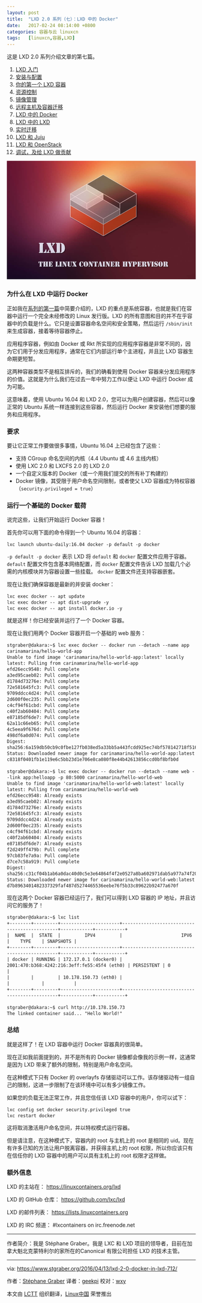 ```yaml
---
layout: post
title:	"LXD 2.0 系列（七）：LXD 中的 Docker"
date:	2017-02-24 08:14:00 +0800 
categories:	容器与云 linuxcn 
tags:	[linuxcn,容器,LXD]
---
```



这是 LXD 2.0 系列介绍文章的第七篇。


1. [LXD 入门](/article-7618-1.html)
2. [安装与配置](/article-7687-1.html)
3. [你的第一个 LXD 容器](/article-7706-1.html)
4. [资源控制](/article-8072-1.html)
5. [镜像管理](/article-8107-1.html)
6. [远程主机及容器迁移](/article-8169-1.html)
7. [LXD 中的 Docker](/article-8235-1.html)
8. [LXD 中的 LXD](/article-8257-1.html)
9. [实时迁移](/article-8263-1.html)
10. [LXD 和 Juju](/article-8273-1.html)
11. [LXD 和 OpenStack](/article-8274-1.html)
12. [调试，及给 LXD 做贡献](/article-8282-1.html)


![](/Asserts/Images/album/201702/24/041605t4p22tzivy20mwmy.jpg)


### 为什么在 LXD 中运行 Docker


正如我在[系列的第一篇](/article-7618-1.html)中简要介绍的，LXD 的重点是系统容器，也就是我们在容器中运行一个完全未经修改的 Linux 发行版。LXD 的所有意图和目的并不在乎容器中的负载是什么。它只是设置容器命名空间和安全策略，然后运行 `/sbin/init` 来生成容器，接着等待容器停止。


应用程序容器，例如由 Docker 或 Rkt 所实现的应用程序容器是非常不同的，因为它们用于分发应用程序，通常在它们内部运行单个主进程，并且比 LXD 容器生命期更短暂。


这两种容器类型不是相互排斥的，我们的确看到使用 Docker 容器来分发应用程序的价值。这就是为什么我们在过去一年中努力工作以便让 LXD 中运行 Docker 成为可能。


这意味着，使用 Ubuntu 16.04 和 LXD 2.0，您可以为用户创建容器，然后可以像正常的 Ubuntu 系统一样连接到这些容器，然后运行 Docker 来安装他们想要的服务和应用程序。


### 要求


要让它正常工作要做很多事情，Ubuntu 16.04 上已经包含了这些：


* 支持 CGroup 命名空间的内核（4.4 Ubuntu 或 4.6 主线内核）
* 使用 LXC 2.0 和 LXCFS 2.0 的 LXD 2.0
* 一个自定义版本的 Docker（或一个用我们提交的所有补丁构建的）
* Docker 镜像，其受限于用户命名空间限制，或者使父 LXD 容器成为特权容器（`security.privileged = true`）


### 运行一个基础的 Docker 载荷


说完这些，让我们开始运行 Docker 容器！


首先你可以用下面的命令得到一个 Ubuntu 16.04 的容器：



```
lxc launch ubuntu-daily:16.04 docker -p default -p docker

```

`-p default -p docker` 表示 LXD 将 `default` 和 `docker` 配置文件应用于容器。`default` 配置文件包含基本网络配置，而 `docker` 配置文件告诉 LXD 加载几个必需的内核模块并为容器设置一些挂载。 `docker` 配置文件还支持容器嵌套。


现在让我们确保容器是最新的并安装 docker：



```
lxc exec docker -- apt update
lxc exec docker -- apt dist-upgrade -y
lxc exec docker -- apt install docker.io -y

```

就是这样！你已经安装并运行了一个 Docker 容器。


现在让我们用两个 Docker 容器开启一个基础的 web 服务：



```
stgraber@dakara:~$ lxc exec docker -- docker run --detach --name app carinamarina/hello-world-app
Unable to find image 'carinamarina/hello-world-app:latest' locally
latest: Pulling from carinamarina/hello-world-app
efd26ecc9548: Pull complete 
a3ed95caeb02: Pull complete 
d1784d73276e: Pull complete 
72e581645fc3: Pull complete 
9709ddcc4d24: Pull complete 
2d600f0ec235: Pull complete 
c4cf94f61cbd: Pull complete 
c40f2ab60404: Pull complete 
e87185df6de7: Pull complete 
62a11c66eb65: Pull complete 
4c5eea9f676d: Pull complete 
498df6a0d074: Pull complete 
Digest: sha256:6a159db50cb9c0fbe127fb038ed5a33bb5a443fcdd925ec74bf578142718f516
Status: Downloaded newer image for carinamarina/hello-world-app:latest
c8318f0401fb1e119e6c5bb23d1e706e8ca080f8e44b42613856ccd0bf8bfb0d

stgraber@dakara:~$ lxc exec docker -- docker run --detach --name web --link app:helloapp -p 80:5000 carinamarina/hello-world-web
Unable to find image 'carinamarina/hello-world-web:latest' locally
latest: Pulling from carinamarina/hello-world-web
efd26ecc9548: Already exists 
a3ed95caeb02: Already exists 
d1784d73276e: Already exists 
72e581645fc3: Already exists 
9709ddcc4d24: Already exists 
2d600f0ec235: Already exists 
c4cf94f61cbd: Already exists 
c40f2ab60404: Already exists 
e87185df6de7: Already exists 
f2d249ff479b: Pull complete 
97cb83fe7a9a: Pull complete 
d7ce7c58a919: Pull complete 
Digest: sha256:c31cf04b1ab6a0dac40d0c5e3e64864f4f2e0527a8ba602971dab5a977a74f20
Status: Downloaded newer image for carinamarina/hello-world-web:latest
d7b8963401482337329faf487d5274465536eebe76f5b33c89622b92477a670f

```

现在这两个 Docker 容器已经运行了，我们可以得到 LXD 容器的 IP 地址，并且访问它的服务了！



```
stgraber@dakara:~$ lxc list
+--------+---------+----------------------+----------------------------------------------+------------+-----------+
|  NAME  |  STATE  |         IPV4         |                      IPV6                    |    TYPE    | SNAPSHOTS |
+--------+---------+----------------------+----------------------------------------------+------------+-----------+
| docker | RUNNING | 172.17.0.1 (docker0) | 2001:470:b368:4242:216:3eff:fe55:45f4 (eth0) | PERSISTENT | 0         |
|        |         | 10.178.150.73 (eth0) |                                              |            |           |
+--------+---------+----------------------+----------------------------------------------+------------+-----------+

stgraber@dakara:~$ curl http://10.178.150.73
The linked container said... "Hello World!"

```

### 总结


就是这样了！在 LXD 容器中运行 Docker 容器真的很简单。


现在正如我前面提到的，并不是所有的 Docker 镜像都会像我的示例一样，这通常是因为 LXD 带来了额外的限制，特别是用户命名空间。


在这种模式下只有 Docker 的 overlayfs 存储驱动可以工作。该存储驱动有一组自己的限制，这进一步限制了在该环境中可以有多少镜像工作。


如果您的负载无法正常工作，并且您信任该 LXD 容器中的用户，你可以试下：



```
lxc config set docker security.privileged true
lxc restart docker

```

这将取消激活用户命名空间，并以特权模式运行容器。


但是请注意，在这种模式下，容器内的 root 与主机上的 root 是相同的 uid。现在有许多已知的方法让用户脱离容器，并获得主机上的 root 权限，所以你应该只有在信任你的 LXD 容器中的用户可以具有主机上的 root 权限才这样做。


### 额外信息


LXD 的主站在： <https://linuxcontainers.org/lxd>


LXD 的 GitHub 仓库： <https://github.com/lxc/lxd>


LXD 的邮件列表： <https://lists.linuxcontainers.org>


LXD 的 IRC 频道： #lxcontainers on irc.freenode.net




---


作者简介：我是 Stéphane Graber。我是 LXC 和 LXD 项目的领导者，目前在加拿大魁北克蒙特利尔的家所在的Canonical 有限公司担任 LXD 的技术主管。




---


via: <https://www.stgraber.org/2016/04/13/lxd-2-0-docker-in-lxd-712/>


作者：[Stéphane Graber](https://www.stgraber.org/author/stgraber/) 译者：[geekpi](https://github.com/geekpi) 校对：[wxy](https://github.com/wxy)


本文由 [LCTT](https://github.com/LCTT/TranslateProject) 组织翻译，[Linux中国](https://linux.cn/) 荣誉推出
